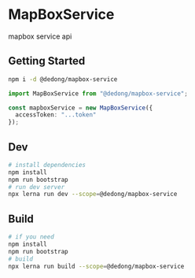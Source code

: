 # MapBoxService

mapbox service api

## Getting Started

```sh
npm i -d @dedong/mapbox-service
```

```ts
import MapBoxService from "@dedong/mapbox-service";

const mapboxService = new MapBoxService({
  accessToken: "...token"
});
```

## Dev

```sh
# install dependencies
npm install
npm run bootstrap
# run dev server
npx lerna run dev --scope=@dedong/mapbox-service
```

## Build

```sh
# if you need
npm install
npm run bootstrap
# build
npx lerna run build --scope=@dedong/mapbox-service
```